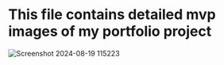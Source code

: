 # This file contains detailed mvp images of my portfolio project


![Screenshot 2024-08-19 115223](https://github.com/user-attachments/assets/6856ecd5-7b85-4f60-a834-05e1c09c7529)

